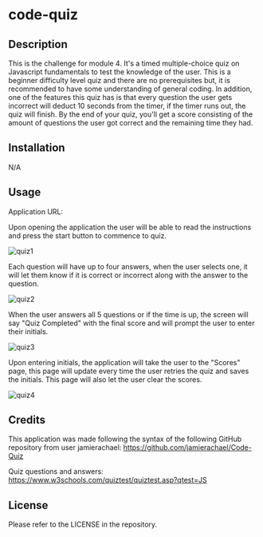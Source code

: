 # code-quiz

## Description
This is the challenge for module 4. It's a timed multiple-choice quiz on Javascript fundamentals to test the knowledge of the user. This is a beginner difficulty level quiz and there are no prerequisites but, it is recommended to have some understanding of general coding. In addition, one of the features this quiz has is that every question the user gets incorrect will deduct 10 seconds from the timer, if the timer runs out, the quiz will finish. By the end of your quiz, you'll get a score consisting of the amount of questions the user got correct and the remaining time they had.

## Installation

N/A

## Usage

Application URL:

Upon opening the application the user will be able to read the instructions and press the start button to commence to quiz.

![quiz1](https://github.com/Vineysha/code-quiz/assets/88559904/14a1e16c-050c-449e-a756-20e65bcaee3e)

Each question will have up to four answers, when the user selects one, it will let them know if it is correct or incorrect along with the answer to the question.

![quiz2](https://github.com/Vineysha/code-quiz/assets/88559904/a644a83b-3eb4-47ee-8497-35207729e78e)

When the user answers all 5 questions or if the time is up, the screen will say "Quiz Completed" with the final score and will prompt the user to enter their initials.

![quiz3](https://github.com/Vineysha/code-quiz/assets/88559904/3ed4b96a-d50d-43a9-b1c7-7d82c0970cf0)

Upon entering initials, the application will take the user to the "Scores" page, this page will update every time the user retries the quiz and saves the initials. This page will also let the user clear the scores.

![quiz4](https://github.com/Vineysha/code-quiz/assets/88559904/c8e507f6-f0e5-4322-855d-f0aa73f3ad24)

## Credits

This application was made following the syntax of the following GitHub repository from user jamierachael: https://github.com/jamierachael/Code-Quiz

Quiz questions and answers: https://www.w3schools.com/quiztest/quiztest.asp?qtest=JS

## License

Please refer to the LICENSE in the repository.